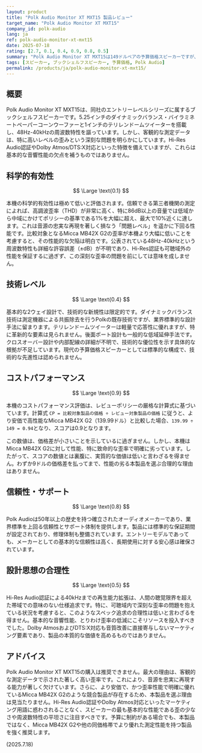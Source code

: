 ```yaml
---
layout: product
title: "Polk Audio Monitor XT MXT15 製品レビュー"
target_name: "Polk Audio Monitor XT MXT15"
company_id: polk-audio
lang: ja
ref: polk-audio-monitor-xt-mxt15
date: 2025-07-18
rating: [2.7, 0.1, 0.4, 0.9, 0.8, 0.5]
summary: "Polk Audio Monitor XT MXT15は149ドルペアの予算価格スピーカーですが、著しく高い歪率を持ち、より安価で性能で優るMicca MB42X G2に対してコストパフォーマンスで大きく劣ります。ブランドとしての信頼性は高いものの、製品自体の性能には重大な欠点があります。"
tags: [スピーカー, ブックシェルフスピーカー, 予算価格, Polk Audio]
permalink: /products/ja/polk-audio-monitor-xt-mxt15/
---
```


## 概要

Polk Audio Monitor XT MXT15は、同社のエントリーレベルシリーズに属するブックシェルフスピーカーです。5.25インチのダイナミックバランス・バイラミネートペーパーコーンウーファーと1インチのテリレンドームツイーターを搭載し、48Hz-40kHzの周波数特性を謳っています。しかし、客観的な測定データは、特に高いレベルの歪みという深刻な問題を明らかにしています。Hi-Res Audio認証やDolby Atmos/DTS:X対応といった特徴を備えていますが、これらは基本的な音響性能の欠点を補うものではありません。

## 科学的有効性

$$ \Large \text{0.1} $$

本機の科学的有効性は極めて低いと評価されます。信頼できる第三者機関の測定によれば、高調波歪率（THD）が非常に高く、特に86dB以上の音量では低域から中域にかけてポリシーの基準である1%を大幅に超え、最大で10%近くに達します。これは音源の忠実な再現を著しく損なう「問題レベル」を遥かに下回る性能です。比較対象となるMicca MB42X G2の歪率が本機より大幅に低いことを考慮すると、その性能的な欠陥は明白です。公表されている48Hz-40kHzという周波数特性も詳細な許容誤差（±dB）が不明であり、Hi-Res認証も可聴域外の性能を保証するに過ぎず、この深刻な歪率の問題を前にしては意味を成しません。

## 技術レベル

$$ \Large \text{0.4} $$

基本的な2ウェイ設計で、技術的な新規性は限定的です。ダイナミックバランス技術は測定機器による共振除去を行うPolkの既存技術ですが、業界標準的な設計手法に留まります。テリレンドームツイーターは軽量で応答性に優れますが、特に革新的な要素は見られません。後面ポート設計も一般的な低域延伸手法です。クロスオーバー設計や内部配線の詳細が不明で、技術的な優位性を示す具体的な根拠が不足しています。現代の予算価格スピーカーとしては標準的な構成で、技術的な先進性は認められません。

## コストパフォーマンス

$$ \Large \text{0.9} $$

本機のコストパフォーマンス評価は、レビューポリシーの厳格な計算式に基づいています。計算式 `CP = 比較対象製品の価格 ÷ レビュー対象製品の価格` に従うと、より安価で高性能なMicca MB42X G2（139.99ドル）と比較した場合、`139.99 ÷ 149 = 0.94`となり、スコアは0.9となります。

この数値は、価格差が小さいことを示しているに過ぎません。しかし、本機はMicca MB42X G2に対して性能、特に致命的な歪率で明確に劣っています。したがって、スコアの数値とは裏腹に、実質的な価値は低いと言わざるを得ません。わずか9ドルの価格差を払ってまで、性能の劣る本製品を選ぶ合理的な理由はありません。

## 信頼性・サポート

$$ \Large \text{0.8} $$

Polk Audioは50年以上の歴史を持つ確立されたオーディオメーカーであり、業界標準を上回る信頼性とサポート体制を提供します。製品には標準的な保証期間が設定されており、修理体制も整備されています。エントリーモデルであっても、メーカーとしての基本的な信頼性は高く、長期使用に対する安心感は確保されています。

## 設計思想の合理性

$$ \Large \text{0.5} $$

Hi-Res Audio認証による40kHzまでの再生能力拡張は、人間の聴覚限界を超えた帯域での意味のない仕様追求です。特に、可聴域内で深刻な歪率の問題を抱えている状況を考慮すると、このようなスペック追求の合理性は低いと言わざるを得ません。基本的な音響性能、とりわけ歪率の低減にこそリソースを投入すべきでした。Dolby AtmosおよびDTS:X対応も音質改善に直接寄与しないマーケティング要素であり、製品の本質的な価値を高めるものではありません。

## アドバイス

Polk Audio Monitor XT MXT15の購入は推奨できません。最大の理由は、客観的な測定データで示された著しく高い歪率です。これにより、音源を忠実に再現する能力が著しく欠けています。さらに、より安価で、かつ歪率性能で明確に優れているMicca MB42X G2のような競合製品が存在するため、本製品を選ぶ理由は見当たりません。Hi-Res Audio認証やDolby Atmos対応といったマーケティング用語に惑わされることなく、スピーカーの最も基本的な性能である歪の少なさや周波数特性の平坦さに注目すべきです。予算に制約がある場合でも、本製品ではなく、Micca MB42X G2や他の同価格帯でより優れた測定性能を持つ製品を強く推奨します。

(2025.7.18)